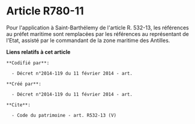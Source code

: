 # Article R780-11

Pour l'application à Saint-Barthélemy de l'article R. 532-13, les références au préfet maritime sont remplacées par les
références au représentant de l'Etat, assisté par le commandant de la zone maritime des Antilles.

**Liens relatifs à cet article**

	**Codifié par**:

	  - Décret n°2014-119 du 11 février 2014 - art.

	**Créé par**:

	  - Décret n°2014-119 du 11 février 2014 - art.

	**Cite**:

	  - Code du patrimoine - art. R532-13 (V)
